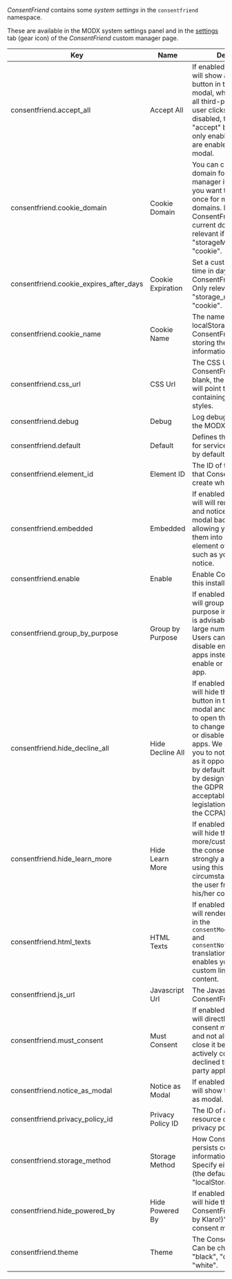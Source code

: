 _ConsentFriend_ contains some _system settings_ in the `consentfriend`
namespace.

These are available in the MODX system settings panel and in the
[settings](02_Custom_Manager_Page/03_Settings) tab (gear icon) of the
_ConsentFriend_ custom manager page.

Key | Name | Description | Default
----|------|-------------|--------
consentfriend.accept_all | Accept All | If enabled, ConsentFriend will show an "accept all" button in the notice and modal, which will enable all third-party apps if the user clicks on it. If disabled, there will be an "accept" button that will only enable the apps that are enabled in the consent modal. | Yes
consentfriend.cookie_domain | Cookie Domain | You can change the cookie domain for the consent manager itself. Use this if you want to get consent once for multiple matching domains. By default, ConsentFriend will use the current domain. Only relevant if "storageMethod" is set to "cookie". | -
consentfriend.cookie_expires_after_days | Cookie Expiration | Set a custom expiration time in days for the ConsentFriend cookie. Only relevant if "storage_method" is set to "cookie". | 365
consentfriend.cookie_name | Cookie Name | The name of the cookie or localStorage entry that ConsentFriend will use for storing the consent information. | consentfriend
consentfriend.css_url | CSS Url | The CSS URL for ConsentFriend. If it is left blank, the Javascript URL will point to a script containing the default styles. | -
consentfriend.debug | Debug | Log debug informations in the MODX error log. | No
consentfriend.default | Default | Defines the default state for services (true=enabled by default). | No
consentfriend.element_id | Element ID | The ID of the DIV element that ConsentFriend will create when starting up. | consentfriend
consentfriend.embedded | Embedded | If enabled, ConsentFriend will will render the modal and notice without the modal background, allowing you to e.g. embed them into a specific element of your website, such as your privacy notice. | No
consentfriend.enable | Enable | Enable ConsentFriend on this installation/context. | No
consentfriend.group_by_purpose | Group by Purpose | If enabled, ConsentFriend will group apps by their purpose in the modal. This is advisable if you have a large number of apps. Users can then enable or disable entire groups of apps instead of having to enable or disable every app. | Yes
consentfriend.hide_decline_all | Hide Decline All | If enabled, ConsentFriend will hide the "decline" button in the consent modal and force the user to open the modal in order to change his/her consent or disable all third-party apps. We strongly advise you to not use this feature, as it opposes the "privacy by default" and "privacy by design" principles of the GDPR (but might be acceptable in other legislations such as under the CCPA). | No
consentfriend.hide_learn_more | Hide Learn More | If enabled, ConsentFriend will hide the "learn more/customize" link in the consent notice. We strongly advise against using this under most circumstances, as it keeps the user from customizing his/her consent choices. | No
consentfriend.html_texts | HTML Texts | If enabled, ConsentFriend will render the texts given in the `consentModal.description` and `consentNotice.description` translations as HTML. This enables you to e.g. add custom links or interactive content. | -
consentfriend.js_url | Javascript Url | The Javascript URL for ConsentFriend. | -
consentfriend.must_consent | Must Consent | If enabled, ConsentFriend will directly display the consent manager modal and not allow the user to close it before having actively consented or declined the use of third-party applications. | No
consentfriend.notice_as_modal | Notice as Modal | If enabled, ConsentFriend will show the cookie notice as modal. | No
consentfriend.privacy_policy_id | Privacy Policy ID | The ID of a MODX resource containing the privacy policy. | site_start
consentfriend.storage_method | Storage Method | How ConsentFriend persists consent information in the browser. Specify either "cookie" (the default) or "localStorage". | cookie
consentfriend.hide_powered_by | Hide Powered By | If enabled, ConsentFriend will hide the "Realized with ConsentFriend (Powered by Klaro!)" link in the consent modal. | No
consentfriend.theme | Theme | The ConsentFriend [theme](05_Themes.md). Can be changed to "black", "dark", "light", "white". | -
